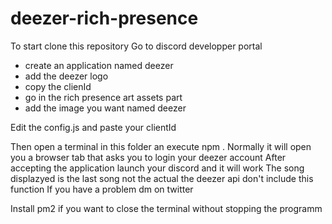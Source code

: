 # deezer-rich-presence

To start clone this repository
Go to discord developper portal
* create an application named deezer
* add the deezer logo
* copy the clienId
* go in the rich presence art assets part
* add the image you want named deezer

Edit the config.js and paste your clientId

Then open a terminal in this folder an execute npm .
Normally it will open you a browser tab that asks you to login your deezer account 
After accepting the application launch your discord and it will work
The song displazyed is the last song not the actual the deezer api don't include this function
If you have a problem dm on twitter

Install pm2 if you want to close the terminal without stopping the programm
